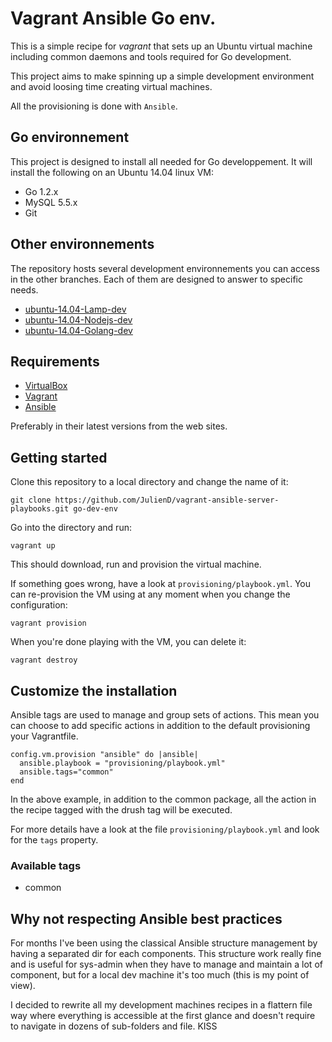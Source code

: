 # Vagrant Ansible Go env.

This is a simple recipe for *vagrant* that sets up an Ubuntu virtual machine including common daemons and tools required for Go development.

This project aims to make spinning up a simple development environment and avoid loosing time creating virtual machines.

All the provisioning is done with `Ansible`.

## Go environnement

This project is designed to install all needed for Go developpement.
It will install the following on an Ubuntu 14.04 linux VM:

- Go 1.2.x
- MySQL 5.5.x
- Git

## Other environnements

The repository hosts several development environnements you can access in the other branches. Each of them are designed to answer to specific needs.

- [ubuntu-14.04-Lamp-dev](https://github.com/JulienD/vagrant-ansible-server-playbooks/tree/ubuntu-14.04-lamp-dev)
- [ubuntu-14.04-Nodejs-dev](https://github.com/JulienD/vagrant-ansible-server-playbooks/tree/ubuntu-14.04-nodejs-dev)
- [ubuntu-14.04-Golang-dev](https://github.com/JulienD/vagrant-ansible-server-playbooks/tree/ubuntu-14.04-go-dev)

## Requirements

- [VirtualBox](https://www.virtualbox.org/)
- [Vagrant](http://www.vagrantup.com/)
- [Ansible](http://docs.ansible.com/intro_installation.html#getting-ansible)

Preferably in their latest versions from the web sites.

## Getting started

Clone this repository to a local directory and change the name of it:

    git clone https://github.com/JulienD/vagrant-ansible-server-playbooks.git go-dev-env

Go into the directory and run:

    vagrant up

This should download, run and provision the virtual machine.

If something goes wrong, have a look at `provisioning/playbook.yml`. You can re-provision the VM using at any moment when you change the configuration:

    vagrant provision

When you're done playing with the VM, you can delete it:

    vagrant destroy

## Customize the installation

Ansible tags are used to manage and group sets of actions. This mean you can choose to add specific actions in addition to the default provisioning your Vagrantfile.

    config.vm.provision "ansible" do |ansible|
      ansible.playbook = "provisioning/playbook.yml"
      ansible.tags="common"
    end

In the above example, in addition to the common package, all the action in the recipe tagged with the drush tag will be executed.

For more details have a look at the file `provisioning/playbook.yml` and look for the `tags` property.

### Available tags

- common

## Why not respecting Ansible best practices

For months I've been using the classical Ansible structure management by having a separated dir for each components. This structure work really fine and is useful for sys-admin when they have to manage and maintain a lot of component, but for a local dev machine it's too much (this is my point of view).

I decided to rewrite all my development machines recipes in a flattern file way where everything is accessible at the first glance and doesn't require to navigate in dozens of sub-folders and file. KISS

